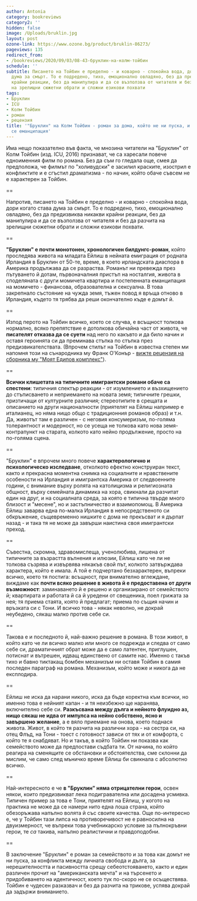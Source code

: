 ```yaml
---
author: Antonia
category: bookreviews
category2: ''
hidden: false
image: /Uploads/bruklin.jpg
layout: post
ozone-link: https://www.ozone.bg/product/bruklin-86273/
pageviews: 135
redirect_from:
- /bookreviews/2020/09/03/08-43-бруклин-на-колм-тойбин
schedule: ''
subtitle: Писането на Тойбин е пределно - и коварно - спокойна вода, дори когато става
  дума за смърт. То е подредено, тихо, емоционално овладяно, без да предизвиква никакви
  крайни реакции, без да манипулира и да се възползва от читателя и без да разчита
  на зрелищни сюжетни обрати и сложни езикови похвати
tags:
- Бруклин
- ICU
- Колм Тойбин
- роман
- рецензия
title: '"Бруклин" на Колм Тойбин - роман за дома, който не ни пуска, и несъстоялата
  се еманципация'
---
```


Има нещо показателно във факта, че мнозина читатели на "Бруклин" от Колм Тойбин (изд. ICU, 2016) признават, че са харесали повече едноименния филм по романа. Без да съм го гледала още, смея да предположа, че филмът по "холивудски" е засилил краските, изострил е конфликтите и е сгъстил драматизма - по начин, който обаче съвсем не е характерен за Тойбин. 

\==

Напротив, писането на Тойбин е пределно - и коварно - спокойна вода, дори когато става дума за смърт. То е подредено, тихо, емоционално овладяно, без да предизвиква никакви крайни реакции, без да манипулира и да се възползва от читателя и без да разчита на зрелищни сюжетни обрати и сложни езикови похвати. 

\==

**"Бруклин" е почти монотонен, хронологичен билдунгс-роман**, който проследява живота на младата Ейлиш в нейната емиграция от родната Ирландия в Бруклин от 50-те, време, в което ирландската диаспора в Америка продължава да се разраства. Романът ни превежда през пътуването й дотам, първоначалния пристъп на носталгия, живота в споделяната с други момичета квартира и постепенната еманципация на момичето - финансова, образователна и сексуална. В това закрепнало състояние на чужда земя, тъжен повод я връща отново в Ирландия, където тя трябва да реши окончателно къде е домът й.

\==

Изпод перото на Тойбин всичко, което се случва, е всъщност толкова нормално, всяко препятствие е дотолкова обичайна част от живота, че **писателят отказва да се суети** над него по какъвто и да било начин и оставя героинята си да преминава стъпка по стъпка през предизвикателствата. (Впрочем стилът на Тойбин в известна степен ми напомня този на сънародника му Франк О'Конър - [вижте рецензия на сборника му "Моят Едипов комплекс"](https://literaturnirazgovori.com/bookreviews/2019/09/13/11-16-%D1%80%D0%B5%D1%86%D0%B5%D0%BD%D0%B7%D0%B8%D1%8F-%D0%BC%D0%BE%D1%8F%D1%82-%D0%B5%D0%B4%D0%B8%D0%BF%D0%BE%D0%B2-%D0%BA%D0%BE%D0%BC%D0%BF%D0%BB%D0%B5%D0%BA%D1%81-%D0%BE%D1%82-%D1%84%D1%80%D0%B0%D0%BD%D0%BA-%D0%BE%D0%BA%D0%BE%D0%BD%D1%8A%D1%80.html)).

\==

**Всички клишетата на типичните имигрантски романи обаче са спестени**: типичния спектър реакции - от изумлението и възхищението до стъписването и неприемането на новата земя; типичните грешки, призтичащи от културните различия; стереотипите в срещата и описанието на други националности (приятелят на Ейлиш например е италианец, но няма нищо общо с традиционния романов образ) и т.н. Да, животът там е различен - с неговия консумеризъм, по-голяма толерантност и модерност, но се усеща не толкова като нова земя-контрапункт на старата, колкото като нейно продължение, просто на по-голяма сцена. 

\==

"Бруклин" е впрочем много повече **характерологично и психологическо изследване**, отколкото ефектно конструиран текст, както и прекрасна моментна снимка на социалните и нравствените особености на Ирландия и имигрантска Америка от следвоенните години, с внимание върху ролята на католицизма и религиозната общност, върху семейната динамика на хора, свикнали да разчитат един на друг, и на социалната среда, за която е типична твърде много близост и "месене", но и застъпничество и взаимопомощ. В Америка Ейлиш заварва една по-малка Ирландия в непосредственото си обкръжение, същевременно нишките с дома не прекъсват и я дърпат назад - и така тя не може да завърши наистина своя имигрантски преход. 

\==

Съвестна, скромна, здравомислеща, ученолюбива, лишена от типичните за възрастта вълнения и илюзии, Ейлиш като че ли не толкова съзрява и извървява някакъв свой път, колкото затвърждава характера, който е имала. А той е подчертано безхарактерен, въпреки всичко, което тя постига: всъщност, при внимателно вглеждане, виждаме как **почти всяко решение в живота й е предоставена от други възможност**: заминаването й е решено и организирано от семейството й; квартирата и работата й са й уредени от свещеника, поел грижата за нея; тя приема стаята, която й предлагат; приема по същия начин и връзката си с Тони. И всичко това - някак неволно, не докрай неубедено, сякаш малко против себе си. 

\==

Такова е и последното й, най-важно решение в романа. В този живот, в който като че ли всичко малко или много се подрежда и следва от само себе си, драматичният обрат може да е само латентен, приглушен, потиснат и вътрешен, идващ единствено от самите нас. Именно с такъв тихо и бавно тиктакащ бомбен механизъм ни оставя Тойбин в самия последен параграф на романа. Механизъм, който може и никога да не експлодира. 

\==

Ейлиш не иска да нарани никого, иска да бъде коректна към всички, но именно това е нейният капан - и тя неизбежно ще наранява, включително себе си. **Разкъсвана между дълга и нейното флуидно аз, нищо сякаш не идва от импулса на нейно собствено, ясно и завършено желание**, а е вяло приемане на онова, което поднася живота. Живот, в който тя разчита на различни хора - на сестра си, на отец Флъд, на Тони - тоест с готовност зависи от тях и от комфорта, с който те я снабдяват. Но и такъв, в който Тойбин ни показва как семейството може да предпостави съдбата ти. От начина, по който реагира на сменящите се обстановки и обстоятелства, сме склонни да мислим, че само след мъничко време Ейлиш би свикнала с абсолютно всичко. 

\==

Най-интересното е че **в "Бруклин" няма отрицателни герои**, освен някои, които предизвикват лека подигравателна или досадена усмивка. Типичен пример за това е Тони, приятелят на Ейлиш, у когото на практика не може да се намери нито една лоша страна, който обезоръжава напълно волята й със своите качества. Още по-интересно е, че у Тойбин тази липса на противоречивост не е равносилна на двуизмерност, че въпреки това учебникарско условие за пълнокръвни герои, те *са* такива, напълно реалистични и правдоподобни.

\==

В заключение "Бруклин" е роман за семейството и за това как домът не ни пуска, за конфликта между личната свобода и дълга, за нерешителността и пасивността срещу себеотстояването, както и един различен прочит на "американската мечта" и на търсенето и придобиването на идентичност, което тук по-скоро не се осъществява. Тойбин е чудесен разказвач и без да разчита на трикове, успява докрай да задържи вниманието.